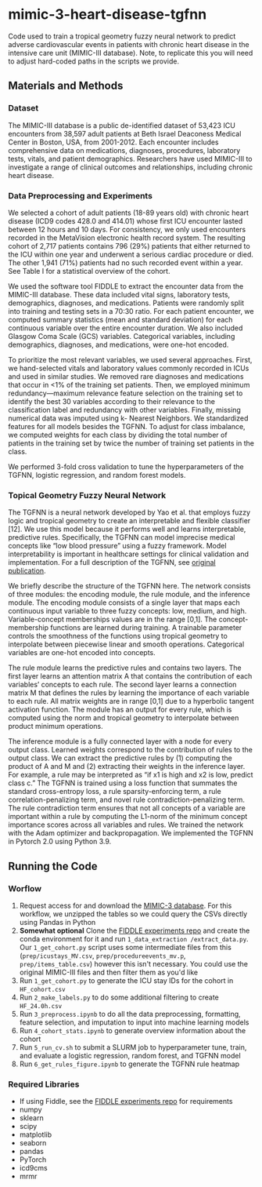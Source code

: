 # mimic-3-heart-disease-tgfnn
Code used to train a tropical geometry fuzzy neural network to predict adverse cardiovascular events in patients with chronic heart disease in the intensive care unit (MIMIC-III database). Note, to replicate this you will need to adjust hard-coded paths in the scripts we provide.

## Materials and Methods
### Dataset

The MIMIC-III database is a public de-identified dataset of 53,423 ICU encounters from 38,597 adult patients at Beth Israel Deaconess Medical Center in Boston, USA, from 2001-2012. Each encounter includes comprehensive data on medications, diagnoses, procedures, laboratory tests, vitals, and patient demographics. Researchers have used MIMIC-III to investigate a range of clinical outcomes and relationships, including chronic heart disease.

### Data Preprocessing and Experiments
We selected a cohort of adult patients (18-89 years old) with chronic heart disease (ICD9 codes 428.0 and 414.01) whose first ICU encounter lasted between 12 hours and 10 days. For consistency, we only used encounters recorded in the MetaVision electronic health record system. The resulting cohort of 2,717 patients contains 796 (29%) patients that either returned to the ICU within one year and underwent a serious cardiac procedure or died. The other 1,941 (71%) patients had no such recorded event within a year. See Table I for a statistical overview of the cohort.

We used the software tool FIDDLE to extract the encounter data from the MIMIC-III database. These data included vital signs, laboratory tests, demographics, diagnoses, and medications. Patients were randomly split into training and testing sets in a 70:30 ratio. For each patient encounter, we computed summary statistics (mean and standard deviation) for each continuous variable over the entire encounter duration. We also included Glasgow Coma Scale (GCS) variables. Categorical variables, including demographics, diagnoses, and medications, were one-hot encoded.

To prioritize the most relevant variables, we used several approaches. First, we hand-selected vitals and laboratory values commonly recorded in ICUs and used in similar studies. We removed rare diagnoses and medications that occur in <1% of the training set patients. Then, we employed minimum redundancy—maximum relevance feature selection on the training set to identify the best 30 variables according to their relevance to the classification label and redundancy with other variables. Finally, missing numerical data was imputed using k- Nearest Neighbors. We standardized features for all models besides the TGFNN. To adjust for class imbalance, we computed weights for each class by dividing the total number of patients in the training set by twice the number of training set patients in the class.

We performed 3-fold cross validation to tune the hyperparameters of the TGFNN, logistic regression, and random forest models.

### Topical Geometry Fuzzy Neural Network
The TGFNN is a neural network developed by Yao et al. that employs fuzzy logic and tropical geometry to create an interpretable and flexible classifier [12]. We use this model because it performs well and learns interpretable, predictive rules. Specifically, the TGFNN can model imprecise medical concepts like “low blood pressure” using a fuzzy framework. Model interpretability is important in healthcare settings for clinical validation and implementation. For a full description of the TGFNN, see [original publication](https://pubmed.ncbi.nlm.nih.gov/36194714/).

We briefly describe the structure of the TGFNN here. The network consists of three modules: the encoding module, the rule module, and the inference module.
The encoding module consists of a single layer that maps each continuous input variable to three fuzzy concepts: low, medium, and high. Variable-concept memberships values are in the range [0,1]. The concept-membership functions are learned during training. A trainable parameter controls the smoothness of the functions using tropical geometry to interpolate between piecewise linear and smooth operations. Categorical variables are one-hot encoded into concepts.

The rule module learns the predictive rules and contains two layers. The first layer learns an attention matrix A that contains the contribution of each variables’ concepts to each rule. The second layer learns a connection matrix M that defines the rules by learning the importance of each variable to each rule. All matrix weights are in range [0,1] due to a hyperbolic tangent activation function. The module has an output for every rule, which is computed using the norm and tropical geometry to interpolate between product minimum operations.

The inference module is a fully connected layer with a node for every output class. Learned weights correspond to the contribution of rules to the output class.
We can extract the predictive rules by (1) computing the product of A and M and (2) extracting their weights in the inference layer. For example, a rule may be interpreted as “if x1 is high and x2 is low, predict class c.” The TGFNN is trained using a loss function that summates the standard cross-entropy loss, a rule sparsity-enforcing term, a rule correlation-penalizing term, and novel rule contradiction-penalizing term. The rule contradiction term ensures that not all concepts of a variable are important within a rule by computing the L1-norm of the minimum concept importance scores across all variables and rules. We trained the network with the Adam optimizer and backpropagation. We implemented the TGFNN in Pytorch 2.0 using Python 3.9.

## Running the Code
### Worflow
1. Request access for and download the [MIMIC-3 database](https://mimic.mit.edu/). For this workflow, we unzipped the tables so we could query the CSVs directly using Pandas in Python
2. **Somewhat optional** Clone the [FIDDLE experiments repo](https://github.com/MLD3/FIDDLE-experiments) and create the conda environment for it and run `1_data_extraction
/extract_data.py`. Our `1_get_cohort.py` script uses some intermediate files from this (`prep/icustays_MV.csv`, `prep/procedureevents_mv.p`, `prep/items_table.csv`) however this isn't necessary. You could use the original MIMIC-III files and then filter them as you'd like
3. Run `1_get_cohort.py` to generate the ICU stay IDs for the cohort in `HF_cohort.csv`
4. Run `2_make_labels.py` to do some additional filtering to create `HF_24.0h.csv`
5. Run `3_preprocess.ipynb` to do all the data preprocessing, formatting, feature selection, and imputation to input into machine learning models
6. Run `4_cohort_stats.ipynb` to generate overview information about the cohort
7. Run `5_run_cv.sh` to submit a SLURM job to hyperparameter tune, train, and evaluate a logistic regression, random forest, and TGFNN model
8. Run `6_get_rules_figure.ipynb` to generate the TGFNN rule heatmap

### Required Libraries
- If using Fiddle, see the [FIDDLE experiments repo](https://github.com/MLD3/FIDDLE-experiments) for requirements
- numpy
- sklearn
- scipy
- matplotlib
- seaborn
- pandas
- PyTorch
- icd9cms
- mrmr
